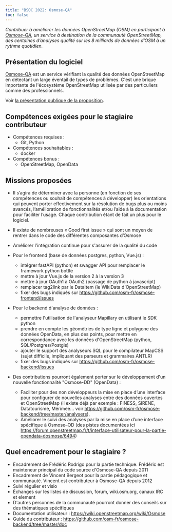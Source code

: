 ```yaml
---
title: "BSOC 2022: Osmose-QA"
toc: false
---
```


*Contribuer à améliorer les données OpenStreetMap (OSM) en participant à [Osmose-QA](https://github.com/osm-fr?q=osmose), un service à destination de la communauté OpenStreetMap, des centaines d’analyses qualité sur les 8 milliards de données d’OSM à un rythme quotidien.*

## Présentation du logiciel

[Osmose-QA](https://github.com/osm-fr?q=osmose) est un service vérifiant la qualité des données OpenStreetMap en détectant un large éventail de types de problèmes. C'est une brique importante de l'écosystème OpenStreetMap utilisée par des particuliers comme des professionnels.

Voir [la présentation publique de la proposition](https://www.teritorio.fr/projets/proposition-pour-un-stagiaire-dans-le-cadre-de-bluehats-%f0%9f%a7%a2-semester-of-code/).

## Compétences exigées pour le stagiaire contributeur

- Compétences requises :
  - Git, Python
- Compétences souhaitables :
  - docker
- Compétences bonus :
  - OpenStreetMap, OpenData

## Missions proposées

- Il s’agira de déterminer avec la personne (en fonction de ses compétences ou souhait de compétences à développer) les orientations qui peuvent porter effectivement sur la résolution de bugs plus ou moins avancés, l’amélioration de fonctionnalités et/ou l’aide à la documentation pour faciliter l’usage. Chaque contribution étant de fait un plus pour le logiciel.
- Il existe de nombreuses « Good first issue » qui sont un moyen de rentrer dans le code des différentes composantes d’Osmose
- Améliorer l'intégration continue pour s'assurer de la qualité du code
- Pour le frontend (base de données postgres, python, Vue.js) :
  - intégrer fastAPI (python) et swagger API pour remplacer le framework python bottle
  - mettre à jour Vue.js de la version 2 à la version 3
  - mettre à jour OAuth1 à OAuth2 (passage de python à javascript)
  - remplacer tag2link par le DataItem (le WikiData d'OpenStreetMap)
  - fixer des bugs indiqués sur https://github.com/osm-fr/osmose-frontend/issues
- Pour le backend d'analyse de données :
  - permettre l'utilisation de l'analyseur Mapillary en utilisant le SDK python
  - prendre en compte les géométries de type ligne et polygone des données OpenData, en plus des points, pour mettre en correspondance avec les données d'OpenStreetMap (python, SQL/Postgres/Postgis)
  - ajouter le support des analyseurs SQL pour le compilateur MapCSS (sujet difficile, impliquant des parseurs et grammaires ANTLR)
  - fixer des bugs indiqués sur https://github.com/osm-fr/osmose-backend/issues

- Des contributions pourront également porter sur le développement d'un nouvelle fonctionnalité "Osmose-DD" (OpenData) :
  - Faciliter pour des non développeurs la mise en place d’une interface pour configurer de nouvelles analyses entre des données ouvertes et OpenStreetMap (il existe déjà par exemple : FINESS, SIRENE, Datatourisme, Mérimee... voir https://github.com/osm-fr/osmose-backend/tree/master/analysers),
  - Améliorer le suivi des analyses par la mise en place d’une interface spécifique à Osmose–OD (des pistes documentées ici https://forum.openstreetmap.fr/t/interface-utilisateur-pour-la-partie-opendata-dosmose/6494)

## Quel encadrement pour le stagiaire ?

- Encadrement de Frédéric Rodrigo pour la partie technique. Frédéric est mainteneur principal du code source d'Osmose-QA depuis 2011
- Encadrement de Vincent Bergeot pour la partie pédagogique et communauté. Vincent est contributeur à Osmose-QA depuis 2012
- Suivi régulier et visio
- Échanges sur les listes de discussion, forum, wiki.osm.org, canaux IRC et element
- D'autres personnes de la communauté pourront donner des conseils sur des thématiques spécifiques
- Documentation utilisateur : https://wiki.openstreetmap.org/wiki/Osmose
- Guide du contributeur : https://github.com/osm-fr/osmose-backend/tree/master/doc
